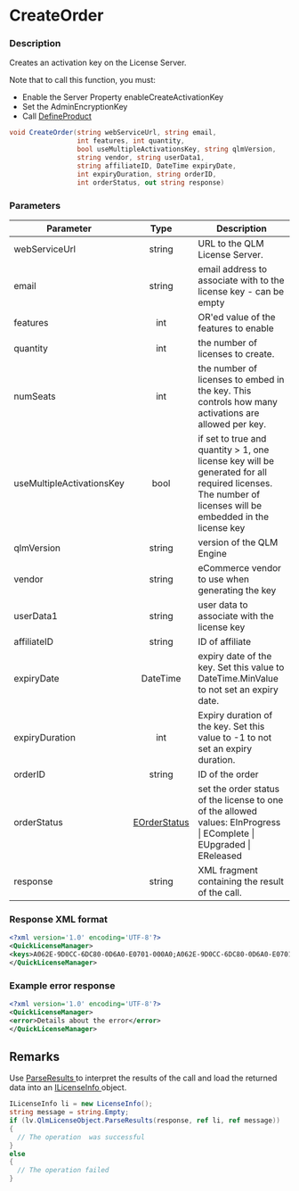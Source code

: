 # CreateOrder

### Description

Creates an activation key on the License Server.

Note that to call this function, you must:

* Enable the Server Property enableCreateActivationKey
* Set the AdminEncryptionKey
* Call [DefineProduct](../client-side-methods/defineproduct.md)

```csharp
void CreateOrder(string webServiceUrl, string email, 
                 int features, int quantity, 
                 bool useMultipleActivationsKey, string qlmVersion, 
                 string vendor, string userData1, 
                 string affiliateID, DateTime expiryDate, 
                 int expiryDuration, string orderID, 
                 int orderStatus, out string response)
```

### Parameters

| Parameter                 |                   Type                   | Description                                                                                                                                              |
| ------------------------- | :--------------------------------------: | -------------------------------------------------------------------------------------------------------------------------------------------------------- |
| webServiceUrl             |                  string                  | URL to the QLM License Server.                                                                                                                           |
| email                     |                  string                  | email address to associate with to the license key - can be empty                                                                                        |
| features                  |                    int                   | OR'ed value of the features to enable                                                                                                                    |
| quantity                  |                    int                   | the number of licenses to create.                                                                                                                        |
| numSeats                  |                    int                   | the number of licenses to embed in the key. This controls how many activations are allowed per key.                                                      |
| useMultipleActivationsKey |                   bool                   | if set to true and quantity > 1, one license key will be generated for all required licenses. The number of licenses will be embedded in the license key |
| qlmVersion                |                  string                  | version of the QLM Engine                                                                                                                                |
| vendor                    |                  string                  | eCommerce vendor to use when generating the key                                                                                                          |
| userData1                 |                  string                  | user data to associate with the license key                                                                                                              |
| affiliateID               |                  string                  | ID of affiliate                                                                                                                                          |
| expiryDate                |                 DateTime                 | expiry date of the key. Set this value to DateTime.MinValue to not set an expiry date.                                                                   |
| expiryDuration            |                    int                   | Expiry duration of the key. Set this value to -1 to not set an expiry duration.                                                                          |
| orderID                   |                  string                  | ID of the order                                                                                                                                          |
| orderStatus               | [EOrderStatus](../enums/eorderstatus.md) | set the order status of the license to one of the allowed values: EInProgress \| EComplete \| EUpgraded \| EReleased                                     |
| response                  |                  string                  | XML fragment containing the result of the call.                                                                                                          |

### Response XML format

```xml
<?xml version='1.0' encoding='UTF-8'?>
<QuickLicenseManager>
<keys>A062E-9D0CC-6DC80-0D6A0-E0701-000A0;A062E-9D0CC-6DC80-0D6A0-E0701-000A0</keys>
</QuickLicenseManager>
```

### Example error response

```xml
<?xml version='1.0' encoding='UTF-8'?>
<QuickLicenseManager>
<error>Details about the error</error>
</QuickLicenseManager>
```

## Remarks

Use [ParseResults ](../../iqlmcustomerinfo/methods/parseresults.md)to interpret the results of the call and load the returned data into an [ILicenseInfo ](../../ilicenseinfo/)object.

```csharp
ILicenseInfo li = new LicenseInfo();
string message = string.Empty;
if (lv.QlmLicenseObject.ParseResults(response, ref li, ref message))
{
  // The operation  was successful	
}
else
{
  // The operation failed
}
```
